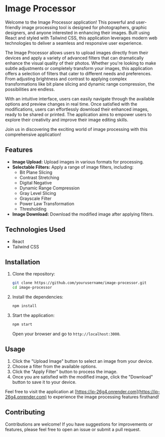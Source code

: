 # Image Processor

Welcome to the Image Processor application! This powerful and user-friendly image processing tool is designed for photographers, graphic designers, and anyone interested in enhancing their images. Built using React and styled with Tailwind CSS, this application leverages modern web technologies to deliver a seamless and responsive user experience.

The Image Processor allows users to upload images directly from their devices and apply a variety of advanced filters that can dramatically enhance the visual quality of their photos. Whether you're looking to make subtle adjustments or completely transform your images, this application offers a selection of filters that cater to different needs and preferences. From adjusting brightness and contrast to applying complex transformations like bit plane slicing and dynamic range compression, the possibilities are endless.

With an intuitive interface, users can easily navigate through the available options and preview changes in real time. Once satisfied with the modifications, users can effortlessly download their enhanced images, ready to be shared or printed. The application aims to empower users to explore their creativity and improve their image editing skills.

Join us in discovering the exciting world of image processing with this comprehensive application!

## Features

- **Image Upload:** Upload images in various formats for processing.
- **Selectable Filters:** Apply a range of image filters, including:
  - Bit Plane Slicing
  - Contrast Stretching
  - Digital Negative
  - Dynamic Range Compression
  - Gray Level Slicing
  - Grayscale Filter
  - Power Law Transformation
  - Thresholding
- **Image Download:** Download the modified image after applying filters.

## Technologies Used

- React
- Tailwind CSS

## Installation

1. Clone the repository:
   ```bash
   git clone https://github.com/yourusername/image-processor.git
   cd image-processor
   ```

2. Install the dependencies:
   ```bash
   npm install
   ```

3. Start the application:
   ```bash
   npm start
   ```

   Open your browser and go to `http://localhost:3000`.

## Usage

1. Click the "Upload Image" button to select an image from your device.
2. Choose a filter from the available options.
3. Click the "Apply Filter" button to process the image.
4. Once you are satisfied with the modified image, click the "Download" button to save it to your device.

Feel free to visit the application at [https://ip-26g4.onrender.com](https://ip-26g4.onrender.com) to experience the image processing features firsthand!

## Contributing

Contributions are welcome! If you have suggestions for improvements or features, please feel free to open an issue or submit a pull request.